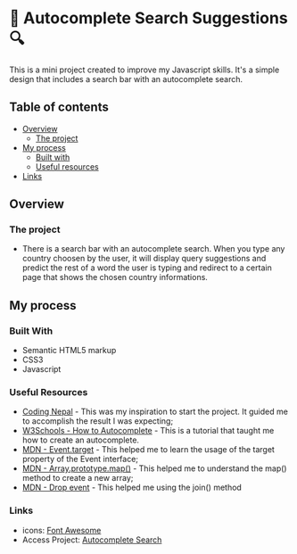 ﻿# 🔎 Autocomplete Search Suggestions 🔍
This is a mini project created to improve my Javascript skills. It's a simple design that includes a search bar with an autocomplete search. 

## Table of contents

- [Overview](#overview)
  - [The project](#the-project)
- [My process](#my-process)
  - [Built with](#built-with)
  - [Useful resources](#useful-resources)
- [Links](#links)

## Overview

### The project
- There is a search bar with an autocomplete search. When you type any country choosen by the user, it will display query suggestions and predict the rest of a word the user is typing and redirect to a certain page that shows the chosen country informations.

## My process 

### Built With
- Semantic HTML5 markup
- CSS3
- Javascript

### Useful Resources
- [Coding Nepal](https://youtu.be/pvqOaGDm1wU) - This was my inspiration to start the project. It guided me to accomplish the result I was expecting;
- [W3Schools - How to Autocomplete](https://www.w3schools.com/howto/howto_js_autocomplete.asp) - This is a tutorial that taught me how to create an autocomplete.
- [MDN - Event.target](https://developer.mozilla.org/en-US/docs/Web/API/Event/target) - This helped me to learn the usage of the target property of the Event interface;
- [MDN - Array.prototype.map()](https://developer.mozilla.org/en-US/docs/Web/JavaScript/Reference/Global_Objects/Array/map) - This helped me to understand the map() method to create a new array;
- [MDN - Drop event](https://developer.mozilla.org/pt-BR/docs/Web/JavaScript/Reference/Global_Objects/Array/join) - This helped me using the join() method


### Links
- icons: [Font Awesome](https://fontawesome.com)
- Access Project: [Autocomplete Search](https://camille846.github.io/Autocomplete-Search/)
